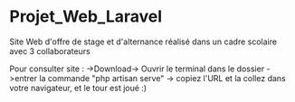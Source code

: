 # Projet_Web_Laravel
Site Web d'offre de stage et d'alternance réalisé dans un cadre scolaire avec 3 collaborateurs

Pour consulter site : ->Download-> Ouvrir le terminal dans le dossier ->entrer la commande "php artisan serve" -> copiez l'URL et la collez dans votre navigateur, et le tour est joué :)
